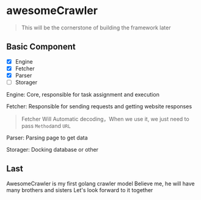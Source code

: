 # awesomeCrawler

> This will be the cornerstone of building the framework later

## Basic Component

- [x] Engine
- [x] Fetcher
- [x] Parser
- [ ] Storager

Engine: Core, responsible for task assignment and execution

Fetcher: Responsible for sending requests and getting website responses
> Fetcher Will Automatic decoding，When we use it, we just need to pass `Method`and `URL`

Parser: Parsing page to get data

Storager: Docking database or other

## Last
AwesomeCrawler is my first golang crawler model
Believe me, he will have many brothers and sisters
Let's look forward to it together